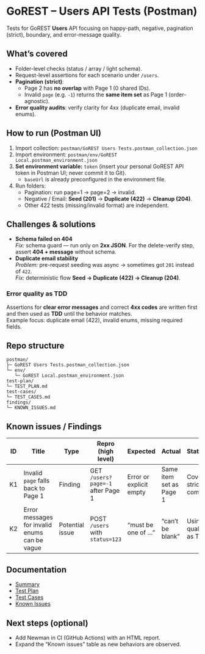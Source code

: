 # GoREST – Users API Tests (Postman)

Tests for GoREST **Users** API focusing on happy-path, negative, pagination (strict), boundary, and error-message quality.

## What’s covered
- Folder-level checks (status / array / light schema).
- Request-level assertions for each scenario under `/users`.
- **Pagination (strict)**:
  - Page 2 has **no overlap** with Page 1 (0 shared IDs).
  - Invalid `page` (e.g. `-1`) returns the **same item set** as Page 1 (order-agnostic).
- **Error quality audits**: verify clarity for 4xx (duplicate email, invalid enums).

## How to run (Postman UI)
1. Import collection: `postman/GoREST Users Tests.postman_collection.json`
2. Import environment: `postman/env/GoREST Local.postman_environment.json`
3. **Set environment variable:** `token` (insert your personal GoREST API token in Postman UI; never commit it to Git).
   - `baseUrl` is already preconfigured in the environment file.
4. Run folders:
   - Pagination: run page=1 → page=2 → invalid.
   - Negative / Email: **Seed (201)** → **Duplicate (422)** → **Cleanup (204)**.
   - Other 422 tests (missing/invalid format) are independent.

## Challenges & solutions
- **Schema failed on 404**  
  *Fix:* schema guard — run only on **2xx JSON**. For the delete-verify step, assert **404 + message** without schema.
- **Duplicate email stability**  
  *Problem:* pre-request seeding was async → sometimes got `201` instead of `422`.  
  *Fix:* deterministic flow **Seed → Duplicate (422) → Cleanup (204)**.

### Error quality as TDD
Assertions for **clear error messages** and correct **4xx codes** are written first and then used as **TDD** until the behavior matches.  
Example focus: duplicate email (422), invalid enums, missing required fields.

## Repo structure
```
postman/
├─ GoREST Users Tests.postman_collection.json
└─ env/
   └─ GoREST Local.postman_environment.json
test-plan/
└─ TEST_PLAN.md
test-cases/
└─ TEST_CASES.md
findings/
└─ KNOWN_ISSUES.md
```

## Known issues / Findings
| ID  | Title                                | Type            | Repro (high level)                 | Expected               | Actual                 | Status/Notes                        |
|-----|--------------------------------------|-----------------|-----------------------------------|------------------------|------------------------|------------------------------------- |
| K1  | Invalid `page` falls back to Page 1  | Finding         | GET `/users?page=-1` after Page 1 | Error or explicit empty | Same item set as Page 1 | Covered by strict compare test      |
| K2  | Error messages for invalid enums can be vague | Potential issue | POST `/users` with `status=123` | “must be one of …”     | “can’t be blank”       | Using error-quality tests as TDD    |

## Documentation
- [Summary](SUMMARY.md)
- [Test Plan](test-plan/TEST_PLAN.md)
- [Test Cases](test-cases/TEST_CASES.md)
- [Known Issues](findings/KNOWN_ISSUES.md)

## Next steps (optional)
- Add Newman in CI (GitHub Actions) with an HTML report.
- Expand the “Known issues” table as new behaviors are observed.
